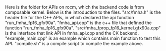 Here is the folder for APIs on rocm, which the backend code is from composable kernel.
Below is the introduction to the files.
"src/fmha.h" is the header file for the C++ APIs, in which declared the api function "run_fmha_fp16_gfx90a".
"fmha_api.cpp" is the c++ file that defined the function "run_fmha_fp16_gfx90a".
"src/fmha_fprop_fp16_kernel.gfx90a.cpp" is the interface that link API in fmha_api.cpp and the CK backend. 
"example_main.cpp" is an example which contains main function to test this API.
"compile.sh" is a compile script to compile the example above.